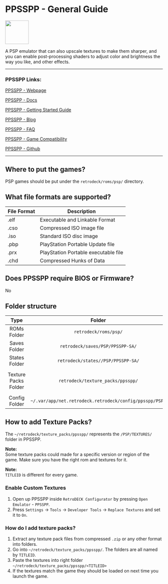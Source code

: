 # PPSSPP - General Guide

<img src="../../../wiki_images/logos/ppsspp-logo.png" width="75">

A PSP emulator that can also upscale textures to make them sharper, and you can enable post-processing shaders to adjust color and brightness the way you like, and other effects. 

---

### PPSSPP Links:

[PPSSPP - Webpage](https://www.ppsspp.org/)

[PPSSPP - Docs](https://www.ppsspp.org/docs/)

[PPSSPP - Getting Started Guide](https://www.ppsspp.org/docs/getting-started/)

[PPSSPP - Blog](https://www.ppsspp.org/blog/)

[PPSSPP - FAQ](https://www.ppsspp.org/docs/faq/)

[PPSSPP - Game Compatibility](https://report.ppsspp.org/games)

[PPSSPP - Github](https://github.com/hrydgard/ppsspp)

---

## Where to put the games?

PSP games should be put under the `retrodeck/roms/psp/` directory.

## What file formats are supported?


| File Format | Description |
|-------------|-------------|
| .elf        | Executable and Linkable Format |
| .cso        | Compressed ISO image file |
| .iso        | Standard ISO disc image |
| .pbp        | PlayStation Portable Update file |
| .prx        | PlayStation Portable executable file |
| .chd        | Compressed Hunks of Data |

## Does PPSSPP require BIOS or Firmware?

No

## Folder structure

| Type    | Folder                 |          Comment     | 
|  :---:  | :---:                  |             :---:     |
| ROMs Folder |`retrodeck/roms/psp/` |                               |  
| Saves Folder |`retrodeck/saves/PSP/PPSSPP-SA/` |                               |  
| States Folder |`retrodeck/states//PSP/PPSSPP-SA/` |                               |  
| Texture Packs Folder |`retrodeck/texture_packs/ppsspp/` |       Corresponds to `PSP/TEXTURES/` folder                        | 
| Config Folder |`~/.var/app/net.retrodeck.retrodeck/config/ppsspp/PSP/`         |  |

## How to add Texture Packs?

The `~/retrodeck/texture_packs/ppsspp/` represents the `/PSP/TEXTURES/` folder in PPSSPP.

**Note:** <br>
Some texture packs could made for a specific version or region of the game. Make sure you have the right rom and textures for it.

**Note:**<br>
`TITLEID` is different for every game.


### Enable Custom Textures

1. Open up PPSSPP inside `RetroDECK Configurator` by pressing `Open Emulator` - `PPSSPP`.
2. Press `Settings` -> `Tools` -> `Developer Tools` -> `Replace Textures` and set it to `On`.

### How do I add texture packs?

1. Extract any texture pack files from compressed `.zip` or any other format into folders.
2. Go into `~/retrodeck/texture_packs/ppsspp/`. The folders are all named by `TITLEID`.
3. Paste the textures into right folder `~/retrodeck/texture_packs/ppsspp/<TITLEID>`
4. If the textures match the game they should be loaded on next time you launch the game.

